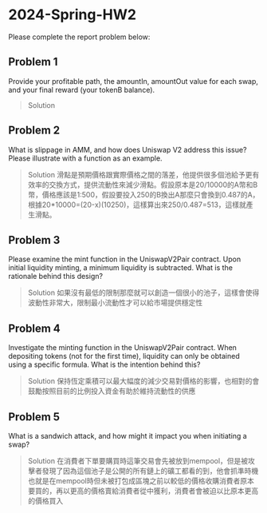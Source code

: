 # 2024-Spring-HW2

Please complete the report problem below:

## Problem 1
Provide your profitable path, the amountIn, amountOut value for each swap, and your final reward (your tokenB balance).

> Solution

## Problem 2
What is slippage in AMM, and how does Uniswap V2 address this issue? Please illustrate with a function as an example.

> Solution
滑點是預期價格跟實際價格之間的落差，他提供很多個池給予更有效率的交換方式，提供流動性來減少滑點。假設原本是20/10000的A幣和B幣，價格應該是1:500，假設要投入250的B換出A那麼只會換到0.487的A，根據20*10000=(20-x)(10250)，這樣算出來250/0.487=513，這樣就產生滑點。

## Problem 3
Please examine the mint function in the UniswapV2Pair contract. Upon initial liquidity minting, a minimum liquidity is subtracted. What is the rationale behind this design?

> Solution
如果沒有最低的限制那麼就可以創造一個很小的池子，這樣會使得波動性非常大，限制最小流動性才可以給市場提供穩定性

## Problem 4
Investigate the minting function in the UniswapV2Pair contract. When depositing tokens (not for the first time), liquidity can only be obtained using a specific formula. What is the intention behind this?

> Solution
保持恆定乘積可以最大幅度的減少交易對價格的影響，也相對的會鼓勵按照目前的比例投入資金有助於維持流動性的供應

## Problem 5
What is a sandwich attack, and how might it impact you when initiating a swap?

> Solution
在消費者下單要購買時這筆交易會先被放到mempool，但是被攻擊者發現了因為這個池子是公開的所有鏈上的礦工都看的到，他會抓準時機也就是在mempool時但未被打包成區塊之前以較低的價格收購消費者原本要買的，再以更高的價格賣給消費者從中獲利，消費者會被迫以比原本更高的價格買入

